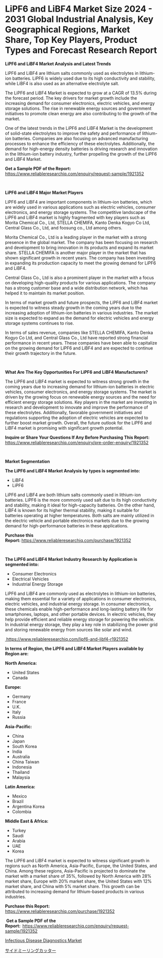 <p><h1>LiPF6 and LiBF4 Market Size 2024 - 2031 Global Industrial Analysis, Key Geographical Regions, Market Share, Top Key Players, Product Types and Forecast Research Report</h1></p><p><strong>LiPF6 and LiBF4 Market Analysis and Latest Trends</strong></p>
<p><p>LiPF6 and LiBF4 are lithium salts commonly used as electrolytes in lithium-ion batteries. LiPF6 is widely used due to its high conductivity and stability, while LiBF4 is also used as an alternative electrolyte salt. </p><p>The LiPF6 and LiBF4 Market is expected to grow at a CAGR of 13.5% during the forecast period. The key drivers for market growth include the increasing demand for consumer electronics, electric vehicles, and energy storage solutions. The rise in renewable energy sources and government initiatives to promote clean energy are also contributing to the growth of the market.</p><p>One of the latest trends in the LiPF6 and LiBF4 Market is the development of solid-state electrolytes to improve the safety and performance of lithium-ion batteries. Companies are also focusing on advanced manufacturing processes to enhance the efficiency of these electrolytes. Additionally, the demand for high-energy density batteries is driving research and innovation in the lithium-ion battery industry, further propelling the growth of the LiPF6 and LiBF4 Market.</p></p>
<p><strong>Get a Sample PDF of the Report:&nbsp;</strong> <a href="https://www.reliableresearchiq.com/enquiry/request-sample/1921352">https://www.reliableresearchiq.com/enquiry/request-sample/1921352</a></p>
<p>&nbsp;</p>
<p><strong>LiPF6 and LiBF4 Major Market Players</strong></p>
<p><p>LiPF6 and LiBF4 are important components in lithium-ion batteries, which are widely used in various applications such as electric vehicles, consumer electronics, and energy storage systems. The competitive landscape of the LiPF6 and LiBF4 market is highly fragmented with key players such as Morita Chemical Co., Ltd, STELLA CHEMIFA, Kanto Denka Kogyo Co Ltd, Central Glass Co., Ltd, and foosung co., Ltd among others.</p><p>Morita Chemical Co., Ltd is a leading player in the market with a strong presence in the global market. The company has been focusing on research and development to bring innovation in its products and expand its market share. STELLA CHEMIFA is another major player in the market that has shown significant growth in recent years. The company has been investing in expanding its production capacity to meet the growing demand for LiPF6 and LiBF4.</p><p>Central Glass Co., Ltd is also a prominent player in the market with a focus on developing high-quality products for various applications. The company has a strong customer base and a wide distribution network, which has helped it to maintain its market position.</p><p>In terms of market growth and future prospects, the LiPF6 and LiBF4 market is expected to witness steady growth in the coming years due to the increasing adoption of lithium-ion batteries in various industries. The market size is expected to expand as the demand for electric vehicles and energy storage systems continues to rise.</p><p>In terms of sales revenue, companies like STELLA CHEMIFA, Kanto Denka Kogyo Co Ltd, and Central Glass Co., Ltd have reported strong financial performance in recent years. These companies have been able to capitalize on the growing demand for LiPF6 and LiBF4 and are expected to continue their growth trajectory in the future.</p></p>
<p>&nbsp;</p>
<p><strong>What Are The Key Opportunities For LiPF6 and LiBF4 Manufacturers?</strong></p>
<p><p>The LiPF6 and LiBF4 market is expected to witness strong growth in the coming years due to increasing demand for lithium-ion batteries in electric vehicles, consumer electronics, and energy storage systems. The market is driven by the growing focus on renewable energy sources and the need for efficient energy storage solutions. Key players in the market are investing in research and development to innovate and improve the performance of these electrolytes. Additionally, favorable government initiatives and regulations supporting the adoption of electric vehicles are expected to further boost market growth. Overall, the future outlook for the LiPF6 and LiBF4 market is promising with significant growth potential.</p></p>
<p><strong>Inquire or Share Your Questions If Any Before Purchasing This Report:</strong> <a href="https://www.reliableresearchiq.com/enquiry/pre-order-enquiry/1921352">https://www.reliableresearchiq.com/enquiry/pre-order-enquiry/1921352</a></p>
<p>&nbsp;</p>
<p><strong>Market Segmentation</strong></p>
<p><strong>The LiPF6 and LiBF4 Market Analysis by types is segmented into:</strong></p>
<p><ul><li>LiBF4</li><li>LiPF6</li></ul></p>
<p><p>LiPF6 and LiBF4 are both lithium salts commonly used in lithium-ion batteries. LiPF6 is the more commonly used salt due to its high conductivity and stability, making it ideal for high-capacity batteries. On the other hand, LiBF4 is known for its higher thermal stability, making it suitable for batteries operating at higher temperatures. Both salts are mainly utilized in the electric vehicle and portable electronics markets due to the growing demand for high-performance batteries in these applications.</p></p>
<p><strong>Purchase this Report:&nbsp;</strong><a href="https://www.reliableresearchiq.com/purchase/1921352">https://www.reliableresearchiq.com/purchase/1921352</a></p>
<p>&nbsp;</p>
<p><strong>The LiPF6 and LiBF4 Market Industry Research by Application is segmented into:</strong></p>
<p><ul><li>Consumer Electronics</li><li>Electrical Vehicles</li><li>Industrial Energy Storage</li></ul></p>
<p><p>LiPF6 and LiBF4 are commonly used as electrolytes in lithium-ion batteries, making them essential for a variety of applications in consumer electronics, electric vehicles, and industrial energy storage. In consumer electronics, these chemicals enable high-performance and long-lasting battery life for smartphones, laptops, and other portable devices. In electric vehicles, they help provide efficient and reliable energy storage for powering the vehicle. In industrial energy storage, they play a key role in stabilizing the power grid and storing renewable energy from sources like solar and wind.</p></p>
<p><a href="https://www.reliableresearchiq.com/lipf6-and-libf4-r1921352">&nbsp;https://www.reliableresearchiq.com/lipf6-and-libf4-r1921352</a></p>
<p><strong>In terms of Region, the LiPF6 and LiBF4 Market Players available by Region are:</strong></p>
<p>
    <p> <strong> North America: </strong>
        <ul>
            <li>United States</li>
            <li>Canada</li>
        </ul>
        </p> 
    <p> <strong> Europe: </strong>
        <ul>
            <li>Germany</li>
            <li>France</li>
            <li>U.K.</li>
            <li>Italy</li>
            <li>Russia</li>
        </ul>
        </p> 
    <p> <strong> Asia-Pacific: </strong>
        <ul>
            <li>China</li>
            <li>Japan</li>
            <li>South Korea</li>
            <li>India</li>
            <li>Australia</li>
            <li>China Taiwan</li>
            <li>Indonesia</li>
            <li>Thailand</li>
            <li>Malaysia</li>
        </ul>
        </p> 
    <p> <strong> Latin America: </strong>
        <ul>
            <li>Mexico</li>
            <li>Brazil</li>
            <li>Argentina Korea</li>
            <li>Colombia</li>
        </ul>
        </p> 
    <p> <strong> Middle East & Africa: </strong>
        <ul>
            <li>Turkey</li>
            <li>Saudi</li>
            <li>Arabia</li>
            <li>UAE</li>
            <li>Korea</li>
        </ul>
    </p>
    </p>
<p><p>The LiPF6 and LiBF4 market is expected to witness significant growth in regions such as North America, Asia-Pacific, Europe, the United States, and China. Among these regions, Asia-Pacific is projected to dominate the market with a market share of 35%, followed by North America with 28% market share, Europe with 20% market share, the United States with 12% market share, and China with 5% market share. This growth can be attributed to increasing demand for lithium-based products in various industries.</p></p>
<p><strong>Purchase this Report: </strong><a href="https://www.reliableresearchiq.com/purchase/1921352">https://www.reliableresearchiq.com/purchase/1921352</a></p>
<p>&nbsp;<strong>Get a Sample PDF of the Report:&nbsp;&nbsp;</strong><a href="https://www.reliableresearchiq.com/enquiry/request-sample/1921352">https://www.reliableresearchiq.com/enquiry/request-sample/1921352</a></p>
<p><strong></strong></p>
<p><p><a href="https://issuu.com/reportprime-2/docs/infectious-disease-diagnostics-market-size-2030.pp">Infectious Disease Diagnostics Market</a></p><p><a href="https://github.com/nxboeu02965442/Market-Research-Report-List-3/blob/main/35372075331.md">サイドミーリングカッター</a></p></p>